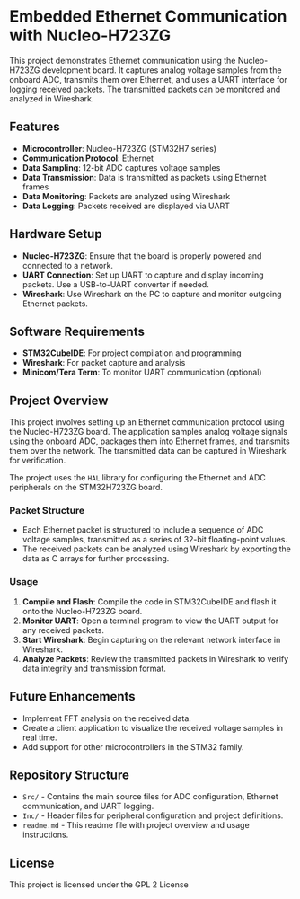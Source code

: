 
# Embedded Ethernet Communication with Nucleo-H723ZG

This project demonstrates Ethernet communication using the Nucleo-H723ZG development board. It captures analog voltage samples from the onboard ADC, transmits them over Ethernet, and uses a UART interface for logging received packets. The transmitted packets can be monitored and analyzed in Wireshark.

## Features
- **Microcontroller**: Nucleo-H723ZG (STM32H7 series)  
- **Communication Protocol**: Ethernet  
- **Data Sampling**: 12-bit ADC captures voltage samples  
- **Data Transmission**: Data is transmitted as packets using Ethernet frames  
- **Data Monitoring**: Packets are analyzed using Wireshark  
- **Data Logging**: Packets received are displayed via UART

## Hardware Setup
- **Nucleo-H723ZG**: Ensure that the board is properly powered and connected to a network.
- **UART Connection**: Set up UART to capture and display incoming packets. Use a USB-to-UART converter if needed.
- **Wireshark**: Use Wireshark on the PC to capture and monitor outgoing Ethernet packets.

## Software Requirements
- **STM32CubeIDE**: For project compilation and programming
- **Wireshark**: For packet capture and analysis
- **Minicom/Tera Term**: To monitor UART communication (optional)

## Project Overview
This project involves setting up an Ethernet communication protocol using the Nucleo-H723ZG board. The application samples analog voltage signals using the onboard ADC, packages them into Ethernet frames, and transmits them over the network. The transmitted data can be captured in Wireshark for verification.

The project uses the `HAL` library for configuring the Ethernet and ADC peripherals on the STM32H723ZG board.

### Packet Structure
- Each Ethernet packet is structured to include a sequence of ADC voltage samples, transmitted as a series of 32-bit floating-point values.
- The received packets can be analyzed using Wireshark by exporting the data as C arrays for further processing.

### Usage
1. **Compile and Flash**: Compile the code in STM32CubeIDE and flash it onto the Nucleo-H723ZG board.
2. **Monitor UART**: Open a terminal program to view the UART output for any received packets.
3. **Start Wireshark**: Begin capturing on the relevant network interface in Wireshark.
4. **Analyze Packets**: Review the transmitted packets in Wireshark to verify data integrity and transmission format.

## Future Enhancements
- Implement FFT analysis on the received data.
- Create a client application to visualize the received voltage samples in real time.
- Add support for other microcontrollers in the STM32 family.

## Repository Structure
- `Src/` - Contains the main source files for ADC configuration, Ethernet communication, and UART logging.
- `Inc/` - Header files for peripheral configuration and project definitions.
- `readme.md` - This readme file with project overview and usage instructions.

## License
This project is licensed under the GPL 2 License
